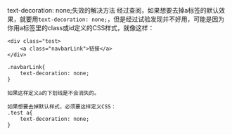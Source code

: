 text-decoration: none;失效的解决方法
经过查阅，如果想要去掉a标签的默认效果，就要用`text-decoration: none;`，但是经过试验发现并不好用，可能是因为你用a标签里的class或id定义的CSS样式，就像这样：

```
<div class="test>
    <a class="navbarLink">链接</a>
</div>

.navbarLink{
    text-decoration: none;
}

如果这样定义a的下划线是不会消失的。

如果想要去掉默认样式，必须要这样定义CSS：
.test a{
    text-decoration: none;
}
